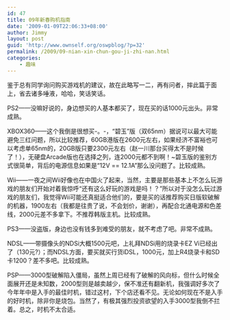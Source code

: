 ```yaml
---
id: 47
title: 09年新春购机指南
date: '2009-01-09T22:06:33+08:00'
author: Jimmy
layout: post
guid: 'http://www.ownself.org/oswpblog/?p=32'
permalink: /2009/09-nian-xin-chun-gou-ji-zhi-nan.html
categories:
    - 趣味
---
```


鉴于总有同学询问购买游戏机的建议，故在此略写一二，再有问者，摔此篇于面上，省去诸多唾液，哈哈，笑话笑话。

PS2——没嘛好说的，身边想买的人基本都买了，现在买的话1000元出头。非常成熟。

XBOX360——这个我倒是很想买-。-，“碧玉”版（双65nm）据说可以最大可能避免三红问题，所以比较推荐，60GB港版在2600元左右，如果经济不富裕也可以考虑单65nm的，20GB版只要2300元左右（赵一川那台买得太不是时候了！），无硬盘Arcade版也在选择之列，连2000元都不到啊！~碧玉版的鉴别方式很简单，背后的电源信息如果是“12V == 12.1A”那么没问题了。比较成熟。

Wii——一夜之间Wii好像也在中国火了起来，当然，主要是那些基本上不怎么玩游戏的朋友们开始对着我惊呼“还有这么好玩的游戏是吗！？”所以对于没怎么玩过游戏的朋友们，我觉得Wii可能还真挺适合他们的，要是买的话推荐购买日版软破解的机器，1900左右（我都是往贵了说，不会划价，谢谢），再配合北通电源和色差线，2000元差不多拿下。不推荐韩版主机。比较成熟。

PS3——没盗版，身边也没有钱多到难受的朋友，就不考虑了吧。非常不成熟。

NDSL——带摄像头的NDSi大概1500元吧，上礼拜NDSi用的烧录卡EZ Vi已经出了（130元?）；而NDSL方面，要买就买行货iDSL，1000元，加上R4烧录卡和SD卡1200？差不多吧。比较成熟。

PSP——3000型破解陷入僵局，虽然上周已经有了破解的风向标，但什么时候全面展开还是未知数，2000型则是越卖越少，保不准还有翻新机，我强调好多次了今年年中是入手的最佳时机，错过这村，下个店还看不见。无论如何现在不是入手的好时机，除非你是烧包。当然了，有极其强烈投资欲望的入手3000型我倒不拦着。总之，时机不太合适。